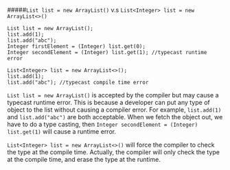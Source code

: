 #####```List list = new ArrayList()``` v.s ```List<Integer> list = new ArrayList<>()```  

```
List list = new ArrayList();
list.add(1);
list.add("abc");
Integer firstElement = (Integer) list.get(0);
Integer secondElement = (Integer) list.get(1); //typecast runtime error

List<Integer> list = new ArrayList<>();
list.add(1);
list.add("abc"); //typecast compile time error

```

```List list = new ArrayList()``` is accepted by the compiler but may cause a typecast runtime error. This is because a developer can put any type of object to the list without causing a compiler error. For example,
```list.add(1)``` and
```list.add("abc")```
are both acceptable. When we fetch the object out, we have to do a type casting, then ```Integer secondElement = (Integer) list.get(1)``` 
will cause a runtime error.


```List<Integer> list = new ArrayList<>()``` will force the compiler to check the type at the compile time. Actually, the compiler will only check the type at the compile time, and erase the type at the runtime. 


